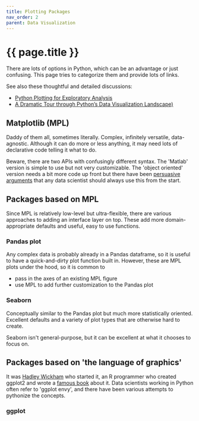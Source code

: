 ```yaml
---
title: Plotting Packages
nav_order: 2
parent: Data Visualization
---
```


# {{ page.title }}

There are lots of options in Python, which can be an advantage or just confusing. This page tries to categorize them and provide lots of links.

See also these thoughtful and detailed discussions:
- [Python Plotting for Exploratory Analysis](https://pythonplot.com)
- [A Dramatic Tour through Python’s Data Visualization Landscape)](https://dsaber.com/2016/10/02/a-dramatic-tour-through-pythons-data-visualization-landscape-including-ggplot-and-altair/)

## Matplotlib (MPL)

Daddy of them all, sometimes literally. Complex, infinitely versatile, data-agnostic. Although it can do more or less anything, it may need lots of declarative code telling it what to do.

Beware, there are two APIs with confusingly different syntax. The 'Matlab' version is simple to use but not very customizable. The 'object oriented' version needs a bit more code up front but there have been [persuasive arguments](https://pbpython.com/effective-matplotlib.html) that any data scientist should always use this from the start.

## Packages based on MPL

Since MPL is relatively low-level but ultra-flexible, there are various approaches to adding an interface layer on top. These add more domain-appropriate defaults and useful, easy to use functions.

### Pandas plot

Any complex data is probably already in a Pandas dataframe, so it is useful to have a quick-and-dirty plot function built in. However, these are MPL plots under the hood, so it is common to
- pass in the axes of an existing MPL figure
- use MPL to add further customization to the Pandas plot

### Seaborn

Conceptually similar to the Pandas plot but much more statistically oriented. Excellent defaults and a variety of plot types that are otherwise hard to create.

Seaborn isn't general-purpose, but it can be excellent at what it chooses to focus on.

## Packages based on 'the language of graphics'

It was [Hadley Wickham](http://hadley.nz) who started it, an R programmer who created ggplot2 and wrote a [famous book](https://smile.amazon.com/gp/product/331924275X) about it. Data scientists working in Python often refer to 'ggplot envy', and there have been various attempts to pythonize the concepts.

### ggplot
